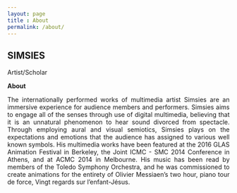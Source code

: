 ```yaml
---
layout: page
title : About
permalink: /about/
---
```


<h2>SIMSIES</h2>
<p>Artist/Scholar</p>
<div class="manual-post">
  <div class="manual manual-title">
  <strong>About</strong>
  </div>
<p>  <div class="manual-content">

<div align="justify">
The internationally performed works of multimedia artist Simsies are an immersive experience for audience members and performers. Simsies aims to engage all of the senses through use of digital multimedia, believing that it is an unnatural phenomenon to hear sound divorced from spectacle. Through employing aural and visual semiotics, Simsies plays on the expectations and emotions that the audience has assigned to various well known symbols. His multimedia works have been featured at the 2016 GLAS Animation Festival in Berkeley, the Joint ICMC - SMC 2014 Conference in Athens, and at ACMC 2014 in Melbourne. His music has been read by members of the Toledo Symphony Orchestra, and he was commissioned to create animations for the entirety of Olivier Messiaen’s two hour, piano tour de force, Vingt regards sur l’enfant-Jésus.
</div>
